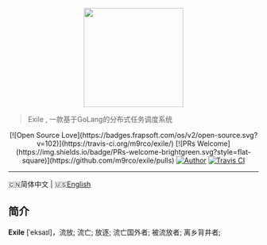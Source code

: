 <p align="center">
<img src="https://p5.ssl.qhimgs0.com/t01eee2efd1cc1e35d4.jpg" width="200" height="200" />
</p>

> Exile , 一款基于GoLang的分布式任务调度系统

<p align="center">
[![Open Source Love](https://badges.frapsoft.com/os/v2/open-source.svg?v=102)](https://travis-ci.org/m9rco/exile/)
[![PRs Welcome](https://img.shields.io/badge/PRs-welcome-brightgreen.svg?style=flat-square)](https://github.com/m9rco/exile/pulls)
<a href="https://about.me/pushaowei"><img alt="Author" src="https://img.shields.io/badge/author-m9rco-red.svg?style=flat-square"/></a>
<a href="https://travis-ci.org/m9rco/exile"><img alt="Travis CI" src="https://img.shields.io/travis/m9rco/exile.svg?style=flat-square"/></a>
</p>

------------------------------
🇨🇳简体中文 | 🇺🇸[English](README-en_US.md)

## 简介

**Exile** [ˈeksaɪl]，流放; 流亡; 放逐; 流亡国外者; 被流放者; 离乡背井者; 